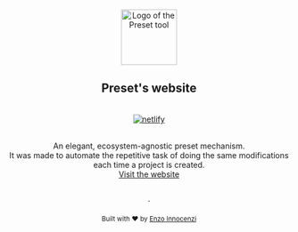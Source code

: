 <p align="center">
  <br />
  <a href="https://usepreset.dev">
    <img width="100" src="https://raw.githubusercontent.com/preset/cli/main/.github/assets/logo.svg" alt="Logo of the Preset tool">
  </a>
  <br />
</p>

<h2 align="center">Preset's website</h2>

<p align="center">
  <br />
  <a href="https://usepreset.dev">
    <img alt="netlify" src="https://api.netlify.com/api/v1/badges/637d1b40-ac04-4811-adbf-a1ca6d63ca1f/deploy-status">
  </a>
</p>

<br />

<div align="center">
  An elegant, ecosystem-agnostic preset mechanism.
  <br />
  It was made to automate the repetitive task of doing the same modifications each time a project is created. 
  <br />
  <a href="https://usepreset.dev">Visit the website</a>
</div>

<p align="center">
  <br />
  ·
  <br />
  <br />
  <sub>Built with ❤︎ by <a href="https://github.com/enzoinnocenzi">Enzo Innocenzi</a>
</p>
